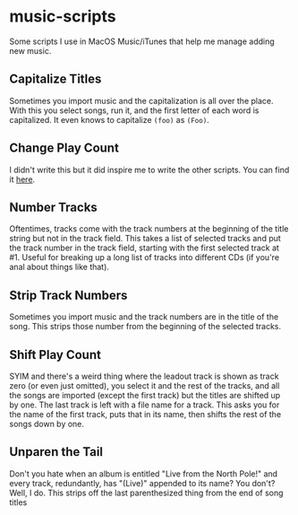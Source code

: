 # music-scripts

Some scripts I use in MacOS Music/iTunes that help me manage adding new music.

## Capitalize Titles

Sometimes you import music and the capitalization is all over the place. With this you select songs, run it, and the first letter of each word is capitalized. It even knows to capitalize `(foo)` as `(Foo)`.

## Change Play Count

I didn't write this but it did inspire me to write the other scripts. You can find it [here](https://github.com/davidjb/itunes-change-play-count).

## Number Tracks

Oftentimes, tracks come with the track numbers at the beginning of the title string but not in the track field. This takes a list of selected tracks and put the track number in the track field, starting with the first selected track at #1. Useful for breaking up a long list of tracks into different CDs (if you're anal about things like that).

## Strip Track Numbers

Sometimes you import music and the track numbers are in the title of the song. This strips those number from the beginning of the selected tracks.

## Shift Play Count

SYIM and there's a weird thing where the leadout track is shown as track zero (or even just omitted), you select it and the rest of the tracks, and all the songs are imported (except the first track) but the titles are shifted up by one. The last track is left with a file name for a track. This asks you for the name of the first track, puts that in its name, then shifts the rest of the songs down by one.

## Unparen the Tail

Don't you hate when an album is entitled "Live from the North Pole!" and every track, redundantly, has "(Live)" appended to its name? You don't? Well, I do. This strips off the last parenthesized thing from the end of song titles
